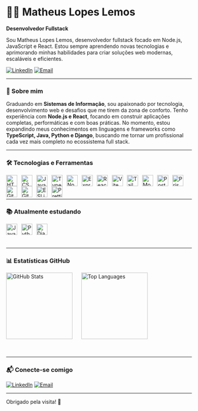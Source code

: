 # 👨‍💻 Matheus Lopes Lemos

**Desenvolvedor Fullstack**

Sou Matheus Lopes Lemos, desenvolvedor fullstack focado em Node.js, JavaScript e React. Estou sempre aprendendo novas tecnologias e aprimorando minhas habilidades para criar soluções web modernas, escaláveis e eficientes.

[![LinkedIn](https://img.shields.io/badge/-LinkedIn-0A66C2?style=flat&logo=linkedin&logoColor=white&link=https://www.linkedin.com/in/matheus-lopes-lemos)](https://www.linkedin.com/in/matheus-lopes-lemos)
[![Email](https://img.shields.io/badge/Gmail-m.lopeslemos96@gmail.com-D14836?style=flat&logo=gmail&logoColor=white)](mailto:m.lopeslemos96@gmail.com)

---

### 🚀 Sobre mim

Graduando em **Sistemas de Informação**, sou apaixonado por tecnologia, desenvolvimento web e desafios que me tirem da zona de conforto. Tenho experiência com **Node.js e React**, focando em construir aplicações completas, performáticas e com boas práticas. No momento, estou expandindo meus conhecimentos em linguagens e frameworks como **TypeScript, Java, Python e Django**, buscando me tornar um profissional cada vez mais completo no ecossistema full stack.

---

### 🛠️ Tecnologias e Ferramentas

<img align="left" alt="HTML5" title="HTML5" width="30px" style="padding-right:8px;" src="https://cdn.jsdelivr.net/gh/devicons/devicon/icons/html5/html5-original.svg" />
<img align="left" alt="CSS3" title="CSS3" width="30px" style="padding-right:8px;" src="https://cdn.jsdelivr.net/gh/devicons/devicon/icons/css3/css3-original.svg" />
<img align="left" alt="JavaScript" title="JavaScript" width="30px" style="padding-right:8px;" src="https://cdn.jsdelivr.net/gh/devicons/devicon/icons/javascript/javascript-original.svg" />
<img align="left" alt="TypeScript" title="TypeScript" width="30px" style="padding-right:8px;" src="https://cdn.jsdelivr.net/gh/devicons/devicon/icons/typescript/typescript-original.svg" />
<img align="left" alt="Node.js" title="Node.js" width="30px" style="padding-right:8px;" src="https://cdn.jsdelivr.net/gh/devicons/devicon/icons/nodejs/nodejs-original.svg" />
<img align="left" alt="Express" title="Express" width="30px" style="padding-right:8px;" src="https://cdn.jsdelivr.net/gh/devicons/devicon/icons/express/express-original.svg" />
<img align="left" alt="React" title="React" width="30px" style="padding-right:8px;" src="https://cdn.jsdelivr.net/gh/devicons/devicon/icons/react/react-original.svg" />
<img align="left" alt="Vite" title="Vite" width="30px" style="padding-right:8px;" src="https://vitejs.dev/logo.svg" />
<img align="left" alt="Tailwind CSS" title="Tailwind CSS" width="30px" style="padding-right:8px;" src="https://cdn.jsdelivr.net/gh/devicons/devicon/icons/tailwindcss/tailwindcss-original.svg" />
<img align="left" alt="MongoDB" title="MongoDB" width="30px" style="padding-right:8px;" src="https://cdn.jsdelivr.net/gh/devicons/devicon/icons/mongodb/mongodb-original.svg" />
<img align="left" alt="PostgreSQL" title="PostgreSQL" width="30px" style="padding-right:8px;" src="https://cdn.jsdelivr.net/gh/devicons/devicon/icons/postgresql/postgresql-original.svg" />
<img align="left" alt="Prisma" title="Prisma" width="30px" style="padding-right:8px;" src="https://cdn.jsdelivr.net/gh/devicons/devicon/icons/prisma/prisma-original.svg" />
<img align="left" alt="Git" title="Git" width="30px" style="padding-right:8px;" src="https://cdn.jsdelivr.net/gh/devicons/devicon/icons/git/git-original.svg" />
<img align="left" alt="GitHub" title="GitHub" width="30px" style="padding-right:8px;" src="https://cdn.jsdelivr.net/gh/devicons/devicon/icons/github/github-original.svg" />
<img align="left" alt="ESLint" title="ESLint" width="30px" style="padding-right:8px;" src="https://cdn.jsdelivr.net/gh/devicons/devicon/icons/eslint/eslint-original.svg" />
<img align="left" alt="Prettier" title="Prettier" width="30px" style="padding-right:8px;" src="https://prettier.io/icon.png" />

<br /><br /><br />

---

### 📚 Atualmente estudando

<img align="left" alt="Java" title="Java" width="30px" style="padding-right:8px;" src="https://cdn.jsdelivr.net/gh/devicons/devicon/icons/java/java-original.svg" />
<img align="left" alt="Python" title="Python" width="30px" style="padding-right:8px;" src="https://cdn.jsdelivr.net/gh/devicons/devicon/icons/python/python-original.svg" />
<img align="left" alt="Django" title="Django" width="30px" style="padding-right:8px;" src="https://cdn.jsdelivr.net/gh/devicons/devicon/icons/django/django-plain.svg" />

<br /><br /><br />

---

### 📊 Estatísticas GitHub

<p>
  <span>
    <img 
      alt="GitHub Stats" 
      height="180" 
      src="https://github-readme-stats.vercel.app/api?username=MatheusLopesLemos&show_icons=true&theme=tokyonight&include_all_commits=true&count_private=true" 
    />
  </span>
  &nbsp;&nbsp;&nbsp;&nbsp;
  <span>
    <img 
      alt="Top Languages" 
      height="180" 
      src="https://github-readme-stats.vercel.app/api/top-langs/?username=MatheusLopesLemos&theme=tokyonight&layout=compact&langs_count=7" 
    />
  </span>
</p>

<br clear="both"/>

---

### 📬 Conecte-se comigo

[![LinkedIn](https://img.shields.io/badge/-LinkedIn-0A66C2?style=flat&logo=linkedin&logoColor=white&link=https://www.linkedin.com/in/matheus-lopes-lemos)](https://www.linkedin.com/in/matheus-lopes-lemos)
[![Email](https://img.shields.io/badge/Gmail-m.lopeslemos96@gmail.com-D14836?style=flat&logo=gmail&logoColor=white)](mailto:m.lopeslemos96@gmail.com)

---

Obrigado pela visita! 🚀
